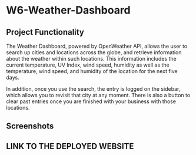 # W6-Weather-Dashboard

## Project Functionality
The Weather Dashboard, powered by OpenWeather API, allows the user to search up cities and locations across the globe, and retrieve information about the weather within such locations. This information includes the current temperature, UV Index, wind speed, humidity as well as the temperature, wind speed, and humidity of the location for the next five days.

In addition, once you use the search, the entry is logged on the sidebar, which allows you to revisit that city at any moment. There is also a button to clear past entries once you are finished with your business with those locations.

## Screenshots

## LINK TO THE DEPLOYED WEBSITE
